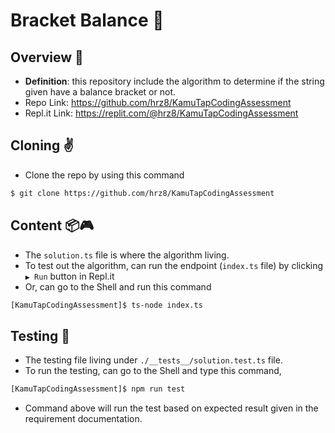 # Bracket Balance 👻

## Overview 🔎
- **Definition**: this repository include the algorithm to determine if the string given have a balance bracket or not.
- Repo Link: https://github.com/hrz8/KamuTapCodingAssessment
- Repl.it Link: https://replit.com/@hrz8/KamuTapCodingAssessment

## Cloning ✌️
- Clone the repo by using this command
```bash
$ git clone https://github.com/hrz8/KamuTapCodingAssessment
```

## Content 📦🎮
- The `solution.ts` file is where the algorithm living.
- To test out the algorithm, can run the endpoint (`index.ts` file) by clicking `▶️ Run` button in Repl.it
- Or, can go to the Shell and run this command
```bash
[KamuTapCodingAssessment]$ ts-node index.ts
```

## Testing 🧪
- The testing file living under `./__tests__/solution.test.ts` file.
- To run the testing, can go to the Shell and type this command,
```bash
[KamuTapCodingAssessment]$ npm run test
```
- Command above will run the test based on expected result given in the requirement documentation.
